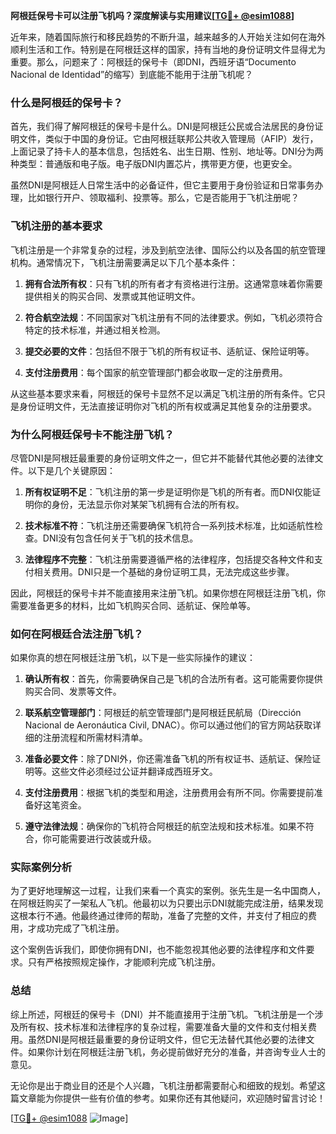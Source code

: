 **阿根廷保号卡可以注册飞机吗？深度解读与实用建议[[TG💪+ @esim1088](https://t.me/s/esim1088)]**

近年来，随着国际旅行和移民趋势的不断升温，越来越多的人开始关注如何在海外顺利生活和工作。特别是在阿根廷这样的国家，持有当地的身份证明文件显得尤为重要。那么，问题来了：阿根廷的保号卡（即DNI，西班牙语“Documento Nacional de Identidad”的缩写）到底能不能用于注册飞机呢？

### 什么是阿根廷的保号卡？

首先，我们得了解阿根廷的保号卡是什么。DNI是阿根廷公民或合法居民的身份证明文件，类似于中国的身份证。它由阿根廷联邦公共收入管理局（AFIP）发行，上面记录了持卡人的基本信息，包括姓名、出生日期、性别、地址等。DNI分为两种类型：普通版和电子版。电子版DNI内置芯片，携带更方便，也更安全。

虽然DNI是阿根廷人日常生活中的必备证件，但它主要用于身份验证和日常事务办理，比如银行开户、领取福利、投票等。那么，它是否能用于飞机注册呢？

### 飞机注册的基本要求

飞机注册是一个非常复杂的过程，涉及到航空法律、国际公约以及各国的航空管理机构。通常情况下，飞机注册需要满足以下几个基本条件：

1. **拥有合法所有权**：只有飞机的所有者才有资格进行注册。这通常意味着你需要提供相关的购买合同、发票或其他证明文件。
   
2. **符合航空法规**：不同国家对飞机注册有不同的法律要求。例如，飞机必须符合特定的技术标准，并通过相关检测。

3. **提交必要的文件**：包括但不限于飞机的所有权证书、适航证、保险证明等。

4. **支付注册费用**：每个国家的航空管理部门都会收取一定的注册费用。

从这些基本要求来看，阿根廷的保号卡显然不足以满足飞机注册的所有条件。它只是身份证明文件，无法直接证明你对飞机的所有权或满足其他复杂的注册要求。

### 为什么阿根廷保号卡不能注册飞机？

尽管DNI是阿根廷最重要的身份证明文件之一，但它并不能替代其他必要的法律文件。以下是几个关键原因：

1. **所有权证明不足**：飞机注册的第一步是证明你是飞机的所有者。而DNI仅能证明你的身份，无法显示你对某架飞机拥有合法的所有权。

2. **技术标准不符**：飞机注册还需要确保飞机符合一系列技术标准，比如适航性检查。DNI没有包含任何关于飞机的技术信息。

3. **法律程序不完整**：飞机注册需要遵循严格的法律程序，包括提交各种文件和支付相关费用。DNI只是一个基础的身份证明工具，无法完成这些步骤。

因此，阿根廷的保号卡并不能直接用来注册飞机。如果你想在阿根廷注册飞机，你需要准备更多的材料，比如飞机购买合同、适航证、保险单等。

### 如何在阿根廷合法注册飞机？

如果你真的想在阿根廷注册飞机，以下是一些实际操作的建议：

1. **确认所有权**：首先，你需要确保自己是飞机的合法所有者。这可能需要你提供购买合同、发票等文件。

2. **联系航空管理部门**：阿根廷的航空管理部门是阿根廷民航局（Dirección Nacional de Aeronáutica Civil, DNAC）。你可以通过他们的官方网站获取详细的注册流程和所需材料清单。

3. **准备必要文件**：除了DNI外，你还需准备飞机的所有权证书、适航证、保险证明等。这些文件必须经过公证并翻译成西班牙文。

4. **支付注册费用**：根据飞机的类型和用途，注册费用会有所不同。你需要提前准备好这笔资金。

5. **遵守法律法规**：确保你的飞机符合阿根廷的航空法规和技术标准。如果不符合，你可能需要进行改装或升级。

### 实际案例分析

为了更好地理解这一过程，让我们来看一个真实的案例。张先生是一名中国商人，在阿根廷购买了一架私人飞机。他最初以为只要出示DNI就能完成注册，结果发现这根本行不通。他最终通过律师的帮助，准备了完整的文件，并支付了相应的费用，才成功完成了飞机注册。

这个案例告诉我们，即使你拥有DNI，也不能忽视其他必要的法律程序和文件要求。只有严格按照规定操作，才能顺利完成飞机注册。

### 总结

综上所述，阿根廷的保号卡（DNI）并不能直接用于注册飞机。飞机注册是一个涉及所有权、技术标准和法律程序的复杂过程，需要准备大量的文件和支付相关费用。虽然DNI是阿根廷最重要的身份证明文件，但它无法替代其他必要的法律文件。如果你计划在阿根廷注册飞机，务必提前做好充分的准备，并咨询专业人士的意见。

无论你是出于商业目的还是个人兴趣，飞机注册都需要耐心和细致的规划。希望这篇文章能为你提供一些有价值的参考。如果你还有其他疑问，欢迎随时留言讨论！

[[TG💪+ @esim1088](https://t.me/s/esim1088) ![Image](https://i.postimg.cc/4NQfJmqS/Snipaste-2025-05-13-00-14-12.png)]